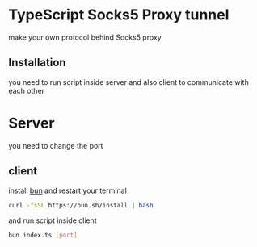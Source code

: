 # TypeScript Socks5 Proxy tunnel

make your own protocol behind Socks5 proxy

## Installation 
you need to run script inside server and also client to communicate with each other

# Server

you need to change the port 

## client 

install [bun](https://bun.sh) and restart your terminal

```sh
curl -fsSL https://bun.sh/install | bash
```

and run script inside client

```sh
bun index.ts [port]
```